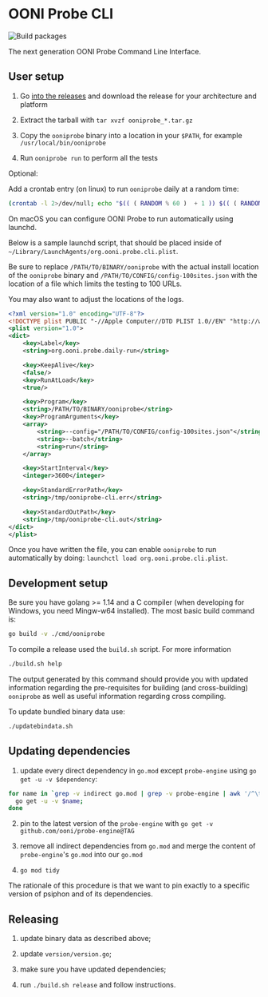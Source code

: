 # OONI Probe CLI

![Build packages](https://github.com/ooni/probe-cli/workflows/Build%20packages/badge.svg)

The next generation OONI Probe Command Line Interface.

## User setup

1. Go [into the releases](https://github.com/ooni/probe-cli/releases) and download the
release for your architecture and platform

2. Extract the tarball with `tar xvzf ooniprobe_*.tar.gz`

3. Copy the `ooniprobe` binary into a location in your `$PATH`, for example
`/usr/local/bin/ooniprobe`

4. Run `ooniprobe run` to perform all the tests

Optional:

Add a crontab entry (on linux) to run `ooniprobe` daily at a random time:

```bash
(crontab -l 2>/dev/null; echo "$(( ( RANDOM % 60 )  + 1 )) $(( ( RANDOM % 24 )  + 1 )) * * * ooniprobe run") | crontab -
```

On macOS you can configure OONI Probe to run automatically using launchd.

Below is a sample launchd script, that should be placed inside of
`~/Library/LaunchAgents/org.ooni.probe.cli.plist`.

Be sure to replace `/PATH/TO/BINARY/ooniprobe` with the actual install location of the
`ooniprobe` binary and `/PATH/TO/CONFIG/config-100sites.json` with the location of a file
which limits the testing to 100 URLs.

You may also want to adjust the locations of the logs.

```xml
<?xml version="1.0" encoding="UTF-8"?>
<!DOCTYPE plist PUBLIC "-//Apple Computer//DTD PLIST 1.0//EN" "http://www.apple.com/DTDs/PropertyList-1.0.dtd">
<plist version="1.0">
<dict>
    <key>Label</key>
    <string>org.ooni.probe.daily-run</string>

    <key>KeepAlive</key>
    <false/>
    <key>RunAtLoad</key>
    <true/>

    <key>Program</key>
    <string>/PATH/TO/BINARY/ooniprobe</string>
    <key>ProgramArguments</key>
    <array>
        <string>--config="/PATH/TO/CONFIG/config-100sites.json"</string>
        <string>--batch</string>
        <string>run</string>
    </array>

    <key>StartInterval</key>
    <integer>3600</integer>

    <key>StandardErrorPath</key>
    <string>/tmp/ooniprobe-cli.err</string>

    <key>StandardOutPath</key>
    <string>/tmp/ooniprobe-cli.out</string>
</dict>
</plist>
```

Once you have written the file, you can enable `ooniprobe` to run automatically by
doing: `launchctl load org.ooni.probe.cli.plist`.

## Development setup

Be sure you have golang >= 1.14 and a C compiler (when developing for Windows, you
need Mingw-w64 installed). The most basic build command is:

```bash
go build -v ./cmd/ooniprobe
```

To compile a release used the `build.sh` script. For more information

```bash
./build.sh help
```

The output generated by this command should provide you with updated information
regarding the pre-requisites for building (and cross-building) `ooniprobe` as well
as useful information regarding cross compiling.

To update bundled binary data use:

```bash
./updatebindata.sh
```

## Updating dependencies

1. update every direct dependency in `go.mod` except `probe-engine`
using `go get -u -v $dependency`:

```bash
for name in `grep -v indirect go.mod | grep -v probe-engine | awk '/^\t/{print $1}'`; do \
  go get -u -v $name;                                                                    \
done
```

2. pin to the latest version of the `probe-engine` with
`go get -v github.com/ooni/probe-engine@TAG`

3. remove all indirect dependencies from `go.mod` and merge the
content of `probe-engine`'s `go.mod` into our `go.mod`

4. `go mod tidy`

The rationale of this procedure is that we want to pin exactly to
a specific version of psiphon and of its dependencies.

## Releasing

1. update binary data as described above;

2. update `version/version.go`;

3. make sure you have updated dependencies;

4. run `./build.sh release` and follow instructions.
